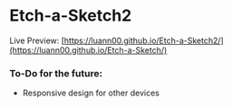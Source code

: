 # Etch-a-Sketch2

Live Preview: [https://luann00.github.io/Etch-a-Sketch2/](https://luann00.github.io/Etch-a-Sketch/)


<h3>To-Do for the future:</h3>

<ul>
<li>Responsive design for other devices </li>
</ul>
